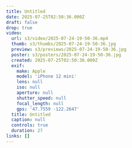 ```yaml
---
title: Untitled
date: 2025-07-25T02:50:36.000Z
draft: false
drop: true
video:
  url: s3/video/2025-07-24-19-50-36.mp4
  thumb: s3/thumbs/2025-07-24-19-50-36.jpg
  preview: s3/previews/2025-07-24-19-50-36.jpg
  poster: s3/posters/2025-07-24-19-50-36.jpg
  created: 2025-07-25T02:50:36.000Z
  exif:
    make: Apple
    model: 'iPhone 12 mini'
    lens: null
    iso: null
    aperture: null
    shutter_speed: null
    focal_length: null
    gps: '47.7559 -122.2647'
  title: Untitled
  caption: null
  controls: true
  duration: 27
links: []
---
```


